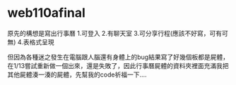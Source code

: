 # web110afinal

原先的構想是寫出行事曆
1.可登入
2.有聊天室
3.可分享行程(應該不好寫，可有可無)
4.表格式呈現

但因為各種迷之發生在電腦跟人腦還有身體上的bug結果寫了好幾個板都是屍體，在1/13嘗試重新做一個出來，還是失敗了，因此行事曆屍體的資料夾裡面充滿我把其他屍體湊一湊的屍體，先幫我的code祈福一下....